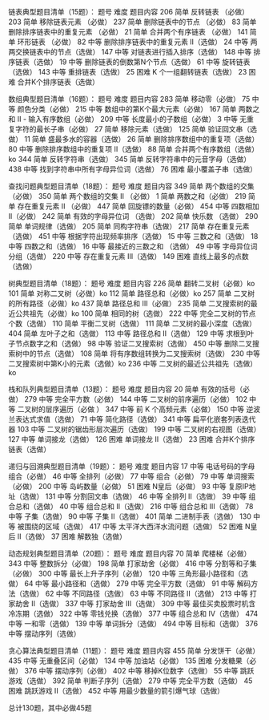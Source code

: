 链表典型题目清单（15题）：
        题号   难度   题目内容
206   简单   反转链表 （必做）
203   简单   移除链表元素 （必做）
237   简单   删除链表中的节点 （必做）
83     简单   删除排序链表中的重复元素 （必做）
21      简单   合并两个有序链表 （必做）
141    简单   环形链表 （必做）
82     中等   删除排序链表中的重复元素 II（选做）
24     中等   两两交换链表中的节点（选做）
147   中等   对链表进行插入排序（选做）
148   中等   排序链表（选做）
19     中等   删除链表的倒数第N个节点（选做）
61     中等   旋转链表（选做）
143   中等   重排链表（选做）
25     困难   K 个一组翻转链表（选做）
23     困难   合并K个排序链表（选做）

数组典型题目清单（16题）：
       题号   难度   题目内容
283  简单   移动零（必做）
75     中等   颜色分类（必做）
215   中等   数组中的第K个最大元素（必做）
167   简单   两数之和 II - 输入有序数组（必做）
209  中等   长度最小的子数组（必做）
3       中等  无重复字符的最长子串（必做）
27     简单   移除元素（选做）
125   简单    验证回文串（选做）
11      简单    盛最多水的容器（选做）
26     简单    删除排序数组中的重复项（选做）
80     中等    删除排序数组中的重复项 II（选做）
88     简单    合并两个有序数组（选做） ko
344   简单   反转字符串（选做）
345   简单    反转字符串中的元音字母（选做）
438   中等   找到字符串中所有字母异位词（选做）
76      困难  最小覆盖子串（选做）

查找问题典型题目清单（18题）：
        题号   难度   题目内容
349    简单   两个数组的交集（必做）
350    简单   两个数组的交集 II  （必做）
1         简单   两数之和（必做）
219    简单   存在重复元素 II （必做）
447    简单   回旋镖的数量（必做）
454   中等    四数相加 II（必做）
242   简单    有效的字母异位词 （选做）
202   简单    快乐数 （选做）
290   简单    单词规律（选做）
205   简单    同构字符串（选做）
217    简单    存在重复元素（选做）
451    中等   根据字符出现频率排序（选做）
15      中等    三数之和（选做）
18      中等    四数之和（选做）
16      中等    最接近的三数之和 （选做）
49      中等   字母异位词分组（选做）
220    中等    存在重复元素 III（选做）
149    困难    直线上最多的点数（选做）


树典型题目清单（18题）：
        题号   难度   题目内容
226   简单    翻转二叉树（必做）ko
101    简单    对称二叉树（必做）ko
112    简单   路径总和（必做）ko
257   简单   二叉树的所有路径（必做）ko
437   简单  路径总和 III（必做）
235   简单  二叉搜索树的最近公共祖先（必做）ko
100    简单   相同的树（选做）
222    中等   完全二叉树的节点个数（选做）
110     简单   平衡二叉树（选做）
111     简单   二叉树的最小深度（选做）
404   简单   左叶子之和（选做）
113    中等   路径总和 II（选做）
129   中等   求根到叶子节点数字之和（选做）
98     中等  验证二叉搜索树（选做）
450   中等  删除二叉搜索树中的节点（选做）
108    简单 将有序数组转换为二叉搜索树（选做）
230   中等  二叉搜索树中第K小的元素（选做）ko
236   中等  二叉树的最近公共祖先（选做）ko

栈和队列典型题目清单（13题）：
        题号   难度   题目内容
20      简单   有效的括号（必做）
279   中等   完全平方数（必做）
144   中等   二叉树的前序遍历（必做）
102    中等    二叉树的层序遍历（必做  ）
347   中等   前 K 个高频元素（必做）
150     中等   逆波兰表达式求值（选做）
71       中等    简化路径（选做）
341     中等    扁平化嵌套列表迭代器
103    中等    二叉树的锯齿形层次遍历（选做）
199    中等    二叉树的右视图（选做）
127     中等    单词接龙（选做）
126     困难    单词接龙 II（选做）
23       困难    合并K个排序链表（选做）

递归与回溯典型题目清单（19题）：
        题号   难度   题目内容
17     中等    电话号码的字母组合（必做）
46    中等    全排列（必做）
77     中等    组合（必做）
79     中等    单词搜索（必做）
200  中等    岛屿数量（必做）
51     困难    N皇后（必做）
93    中等    复原IP地址（选做）
131   中等    分割回文串（选做）
46    中等    全排列 II（选做）
39    中等    组合总和（选做）
40    中等    组合总和 II（选做）
216  中等    组合总和 III（选做）
78    中等    子集（选做）
90    中等    子集 II（选做）
401  简单    二进制手表（选做）
130  中等    被围绕的区域（选做）
417  中等    太平洋大西洋水流问题（选做）
52    困难   N皇后 II（选做）
37    困难   解数独（选做）

动态规划典型题目清单（20题）：
        题号   难度   题目内容
70     简单    爬楼梯（必做）
343  中等   整数拆分（必做）
198   简单   打家劫舍（必做）
416   中等   分割等和子集（必做）
300   中等   最长上升子序列（必做）
120    中等   三角形最小路径和（选做）
64     中等   最小路径和（选做）
279    中等   完全平方数（选做）
91      中等   解码方法（选做）
62      中等   不同路径（选做）
63      中等   不同路径 II（选做）
213    中等  打家劫舍 II（选做）
337    中等  打家劫舍 III（选做）
309    中等  最佳买卖股票时机含冷冻期（选做）
322    中等  零钱兑换（选做）
377    中等   组合总和 Ⅳ（选做）
474    中等   一和零（选做）
139     中等   单词拆分（选做）
494    中等   目标和（选做）
376     中等   摆动序列（选做）

贪心算法典型题目清单（11题）：
        题号   难度   题目内容
455    简单   分发饼干（必做）
435    中等   无重叠区间（必做）
134     中等   加油站（必做）
135     困难   分发糖果（必做）
376     中等   摆动序列（必做）
402    中等   移掉K位数字（选做）
55       中等   跳跃游戏（选做）
392     简单   判断子序列（选做）
279     中等   完全平方数（选做）
45       困难   跳跃游戏 II（选做）
452     中等   用最少数量的箭引爆气球（选做）

总计130题，其中必做45题
